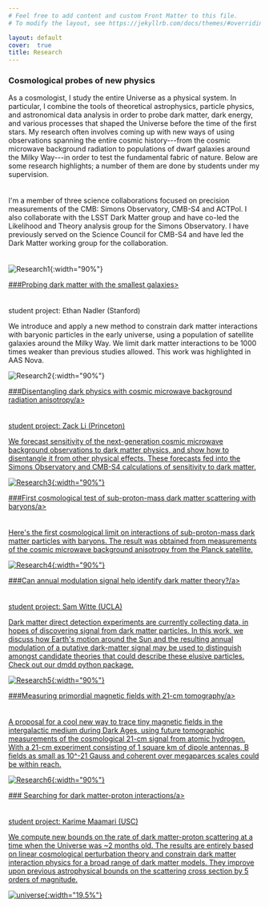 ```yaml
---
# Feel free to add content and custom Front Matter to this file.
# To modify the layout, see https://jekyllrb.com/docs/themes/#overriding-theme-defaults

layout: default
cover:  true
title: Research
---
```


### Cosmological probes of new physics

<p style="margin-bottom: 35px">
As a cosmologist, I study the entire Universe as a physical system. In particular, I combine the tools of theoretical astrophysics, particle physics, and astronomical data analysis in order to probe dark matter, dark energy, and various processes that shaped the Universe before the time of the first stars. My research often involves coming up with new ways of using observations spanning the entire cosmic history---from the cosmic microwave background radiation to populations of dwarf galaxies around the Milky Way---in order to test the fundamental fabric of nature. Below are some research highlights; a number of them are done by students under my supervision.
</p>
<p style="margin-bottom: 35px">
I'm a member of three science collaborations focused on precision measurements of the CMB: Simons Observatory, CMB-S4 and ACTPol. I also collaborate with the LSST Dark Matter group and have co-led the Likelihood and Theory analysis group for the Simons Observatory. I have previously served on the Science Council for CMB-S4 and have led the Dark Matter working group for the collaboration.
</p>

![Research1]({{eonadler.github.io}}/assets/img/Research1.png){:width="90%"}
<p style="margin-bottom: 35px">
<a href="https://arxiv.org/abs/1904.10000"> ###Probing dark matter with the smallest galaxies></a>

student project: Ethan Nadler (Stanford)

We introduce and apply a new method to constrain dark matter interactions with baryonic particles in the early universe, using a population of satellite galaxies around the Milky Way. We limit dark matter interactions to be 1000 times weaker than previous studies allowed. This work was highlighted in AAS Nova.
</p>

![Research2]({{eonadler.github.io}}/assets/img/Research2.png){:width="90%"}
<p style="margin-bottom: 35px">
<a href="https://arxiv.org/abs/1806.10165Disentangling"> ###Disentangling dark physics with cosmic microwave background radiation anisotropy/a>

student project: Zack Li (Princeton)

We forecast sensitivity of the next-generation cosmic microwave background observations to dark matter physics, and show how to disentangle it from other physical effects. These forecasts fed into the Simons Observatory and CMB-S4 calculations of sensitivity to dark matter.
</p>

![Research3]({{eonadler.github.io}}/assets/img/Research3.png){:width="90%"}
<p style="margin-bottom: 35px">
<a href="https://arxiv.org/abs/1712.07133"> ###First cosmological test of sub-proton-mass dark matter scattering with baryons/a>

Here's the first cosmological limit on interactions of sub-proton-mass dark matter particles with baryons. The result was obtained from measurements of the cosmic microwave background anisotropy from the Planck satellite.
</p>

![Research4]({{eonadler.github.io}}/assets/img/Research4.png){:width="90%"}
<p style="margin-bottom: 35px">
<a href="https://arxiv.org/abs/1612.07808"> ###Can annual modulation signal help identify dark matter theory?/a>

student project: Sam Witte (UCLA)

Dark matter direct detection experiments are currently collecting data, in hopes of discovering signal from dark matter particles. In this work, we discuss how Earth's motion around the Sun and the resulting annual modulation of a putative dark-matter signal may be used to distinguish amongst candidate theories that could describe these elusive particles. Check out our dmdd python package.
</p>

![Research5]({{eonadler.github.io}}/assets/img/Research5.png){:width="90%"}
<p style="margin-bottom: 35px">
<a href="https://arxiv.org/abs/1604.06327"> ###Measuring primordial magnetic fields with 21-cm tomography/a>

A proposal for a cool new way to trace tiny magnetic fields in the intergalactic medium during Dark Ages, using future tomographic measurements of the cosmological 21-cm signal from atomic hydrogen. With a 21-cm experiment consisting of 1 square km of dipole antennas, B fields as small as 10^-21 Gauss and coherent over megaparces scales could be within reach.
</p>

![Research6]({{eonadler.github.io}}/assets/img/Research6.png){:width="90%"}
<p style="margin-bottom: 35px">
<a href="https://arxiv.org/abs/2010.02936"> ### Searching for dark matter-proton interactions/a>

student project: Karime Maamari (USC)

We compute new bounds on the rate of dark matter-proton scattering at a time when the Universe was ~2 months old. The results are entirely based on linear cosmological perturbation theory and constrain dark matter interaction physics for a broad range of dark matter models. They improve upon previous astrophysical bounds on the scattering cross section by 5 orders of magnitude.
</p>


![universe]({{veragluscevic.github.io}}/dm.png){:width="19.5%"}

